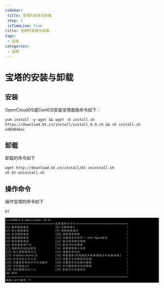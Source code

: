 ```yaml
---
sidebar: 
 title: 宝塔的安装与卸载
 step: 1
 isTimeLine: true
title: 宝塔的安装与卸载
tags:
 - 运维
categories:
 - 运维
---
```



# 宝塔的安装与卸载

## 安装
OpenCloudOS或CentOS安装宝塔面板命令如下：

```shell
yum install -y wget && wget -O install.sh https://download.bt.cn/install/install_6.0.sh && sh install.sh ed8484bec
```
## 卸载
卸载的命令如下

```shell
wget http://download.bt.cn/install/bt-uninstall.sh
sh bt-uninstall.sh
```
## 操作命令
操作宝塔的命令如下

```shell
bt
```

<img src="./assets/bt.png" alt="0_tB3MJCzh_cB6i3mS-1.png" />